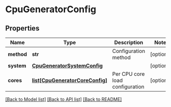 # CpuGeneratorConfig

## Properties
Name | Type | Description | Notes
------------ | ------------- | ------------- | -------------
**method** | **str** | Configuration method | [optional] 
**system** | [**CpuGeneratorSystemConfig**](CpuGeneratorSystemConfig.md) |  | [optional] 
**cores** | [**list[CpuGeneratorCoreConfig]**](CpuGeneratorCoreConfig.md) | Per CPU core load configuration | [optional] 

[[Back to Model list]](../README.md#documentation-for-models) [[Back to API list]](../README.md#documentation-for-api-endpoints) [[Back to README]](../README.md)


